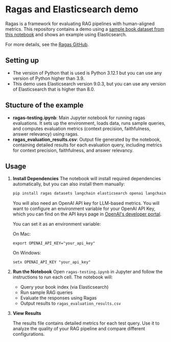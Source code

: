 # Ragas and Elasticsearch demo
Ragas is a framework for evaluating RAG pipelines with human-aligned metrics. This repository contains a demo using a [sample book dataset from this notebook](https://github.com/justincastilla/book-search/blob/main/notebooks/local_embedding_example.ipynb) and shows an example using Elasticsearch.

For more details, see the [Ragas GitHub](https://github.com/explodinggradients/ragas).

## Setting up
- The version of Python that is used is Python 3.12.1 but you can use any version of Python higher than 3.9.
- This demo uses Elasticsearch version 9.0.3, but you can use any version of Elasticsearch that is higher than 8.0.

## Stucture of the example
- **ragas-testing.ipynb**: Main Jupyter notebook for running ragas evaluations. It sets up the environment, loads data, runs sample queries, and computes evaluation metrics (context precision, faithfulness, answer relevancy) using ragas.
- **ragas_evaluation_results.csv**: Output file generated by the notebook, containing detailed results for each evaluation query, including metrics for context precision, faithfulness, and answer relevancy.

## Usage

1. **Install Dependencies**
   The notebook will install required dependencies automatically, but you can also install them manually:
   
   ```bash
   pip install ragas datasets langchain elasticsearch openai langchain-openai
   ```

   You will also need an OpenAI API key for LLM-based metrics. You will want to configure an environment variable for your OpenAI API Key, which you can find on the API keys page in [OpenAI's developer portal](https://platform.openai.com/api-keys).

   You can set it as an environment variable:

    On Mac: 

    ```
    export OPENAI_API_KEY="your_api_key"
    ```

    
    On Windows:

    ```
    setx OPENAI_API_KEY "your_api_key"
    ```

3. **Run the Notebook**
   Open `ragas-testing.ipynb` in Jupyter and follow the instructions to run each cell. The notebook will:
   
   - Query your book index (via Elasticsearch)
   - Run sample RAG queries
   - Evaluate the responses using Ragas
   - Output results to `ragas_evaluation_results.csv`

5. **View Results**
   
   The results file contains detailed metrics for each test query. Use it to analyze the quality of your RAG pipeline and compare different configurations.
